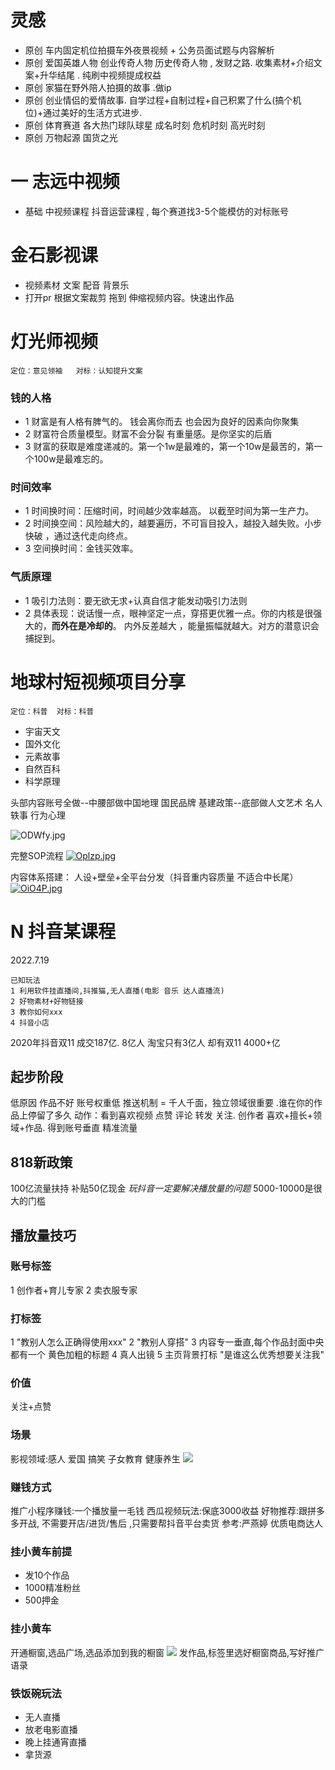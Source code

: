 # 灵感

- 原创 车内固定机位拍摄车外夜景视频 + 公务员面试题与内容解析 
- 原创 爱国英雄人物 创业传奇人物 历史传奇人物 , 发财之路. 收集素材+介绍文案+升华结尾 . 纯刷中视频提成权益
- 原创 家猫在野外陪人拍摄的故事 .做ip
- 原创 创业情侣的爱情故事. 自学过程+自制过程+自己积累了什么(搞个机位)+通过美好的生活方式进步.
- 原创 体育赛道 各大热门球队球星 成名时刻 危机时刻 高光时刻
- 原创 万物起源 国货之光

# 一 志远中视频
- 基础 中视频课程 抖音运营课程 , 每个赛道找3-5个能模仿的对标账号

# 金石影视课
- 视频素材 文案 配音 背景乐
- 打开pr 根据文案裁剪 拖到 伸缩视频内容。快速出作品

# 灯光师视频
    定位：意见领袖   对标：认知提升文案



### 钱的人格
- 1 财富是有人格有脾气的。 钱会离你而去 也会因为良好的因素向你聚集
- 2 财富符合质量模型。财富不会分裂 有重量感。是你坚实的后盾
- 3 财富的获取是难度递减的。第一个1w是最难的，第一个10w是最苦的，第一个100w是最难忘的。

### 时间效率
- 1 时间换时间：压缩时间，时间越少效率越高。 以截至时间为第一生产力。
- 2 时间换空间：风险越大的，越要遍历，不可盲目投入，越投入越失败。小步快破 ，通过迭代走向终点。
- 3 空间换时间：金钱买效率。

### 气质原理
- 1 吸引力法则：要无欲无求+认真自信才能发动吸引力法则
- 2 具体表现：说话慢一点，眼神坚定一点，穿搭更优雅一点。你的内核是很强大的，**而外在是冷却的**。 内外反差越大 ，能量振幅就越大。对方的潜意识会捕捉到。

# 地球村短视频项目分享
    定位：科普  对标：科普
- 宇宙天文
- 国外文化
- 元素故事
- 自然百科
- 科学原理

头部内容账号全做--中腰部做中国地理 国民品牌 基建政策--底部做人文艺术 名人轶事 行为心理

![ODWfy.jpg](https://s1.328888.xyz/2022/08/02/ODWfy.jpg)

完整SOP流程
[![Oplzp.jpg](https://s1.328888.xyz/2022/08/03/Oplzp.jpg)](https://imgloc.com/i/Oplzp)

内容体系搭建： 人设+壁垒+全平台分发（抖音重内容质量 不适合中长尾）
[![OiO4P.jpg](https://s1.328888.xyz/2022/08/03/OiO4P.jpg)](https://imgloc.com/i/OiO4P)
# N 抖音某课程
2022.7.19
    
    已知玩法
    1 利用软件挂直播间,抖推猫,无人直播(电影 音乐 达人直播流)
    2 好物素材+好物链接
    3 教你如何xxx
    4 抖音小店

2020年抖音双11 成交187亿. 8亿人
淘宝只有3亿人 却有双11 4000+亿

## 起步阶段
低原因 作品不好 账号权重低
推送机制 = 千人千面，独立领域很重要 .谁在你的作品上停留了多久 
动作：看到喜欢视频 点赞 评论 转发 关注.  创作者 喜欢+擅长+领域+作品. 得到账号垂直 精准流量

## 818新政策
100亿流量扶持
补贴50亿现金
*玩抖音一定要解决播放量的问题*  5000-10000是很大的门槛

## 播放量技巧
### 账号标签
1 创作者+育儿专家
2 卖衣服专家
### 打标签
1 "教别人怎么正确得使用xxx"
2 "教别人穿搭"
3 内容专一垂直,每个作品封面中央都有一个 黄色加粗的标题
4 真人出镜
5 主页背景打标  "是谁这么优秀想要关注我"
### 价值
关注+点赞

### 场景
影视领域:感人 爱国 搞笑 子女教育 健康养生
![](https://tva1.sinaimg.cn/large/e6c9d24ely1h45c7rvk5ej20ir0bw3zg.jpg)
### 赚钱方式
推广小程序赚钱:一个播放量一毛钱
西瓜视频玩法:保底3000收益
好物推荐:跟拼多多开战, 不需要开店/进货/售后 ,只需要帮抖音平台卖货
参考:严燕婷 优质电商达人

### 挂小黄车前提
- 发10个作品
- 1000精准粉丝
- 500押金
### 挂小黄车
开通橱窗,选品广场,选品添加到我的橱窗
![](https://tva1.sinaimg.cn/large/e6c9d24ely1h4cahj7as4j20ct04ydg3.jpg)
发作品,标签里选好橱窗商品,写好推广语录
### 铁饭碗玩法
- 无人直播
- 放老电影直播
- 晚上挂通宵直播
- 拿货源